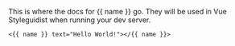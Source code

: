 This is where the docs for {{ name }} go. They will be used in Vue Styleguidist when running your dev server.

    <{{ name }} text="Hello World!"></{{ name }}>
